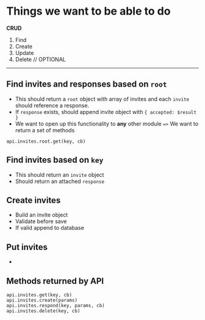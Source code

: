 # Things we want to be able to do

**CRUD**

1. Find
2. Create
3. Update
4. Delete // OPTIONAL

---


## Find invites and responses based on `root`

* This should return a `root` object with array of invites and each `invite` should reference a response.
* If `response` exists, should append invite object with `{ accepted: $result }`
* We want to open up this functionality to **any** other module `=>` We want to return a set of methods

```
api.invites.root.get(key, cb)
```

## Find invites based on `key`

* This should return an `invite` object
* Should return an attached `response`

## Create invites

* Build an invite object
* Validate before save
* If valid append to database

## Put invites

* 

## Methods returned by API

```
api.invites.get(key, cb)
api.invites.create(params)
api.invites.respond(key, params, cb)
api.invites.delete(key, cb)
```
